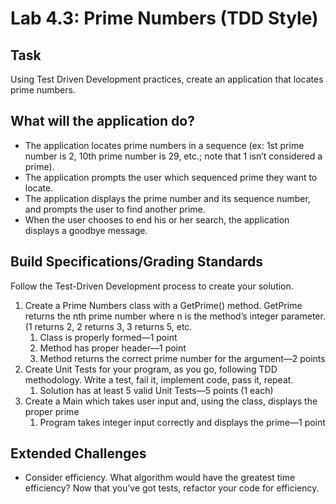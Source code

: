 # Lab 4.3: Prime Numbers (TDD Style)
## Task
Using Test Driven Development practices, create an application that locates prime numbers.

## What will the application do?
* The application locates prime numbers in a sequence (ex: 1st prime number is 2, 10th prime number is 29, etc.; note that 1 isn’t considered a prime).
* The application prompts the user which sequenced prime they want to locate.
* The application displays the prime number and its sequence number, and prompts the user to find another prime.
* When the user chooses to end his or her search, the application displays a goodbye message.

## Build Specifications/Grading Standards
Follow the Test-Driven Development process to create your solution.
1. Create a Prime Numbers class with a GetPrime() method. GetPrime returns the nth prime number where n is the method’s integer parameter. (1 returns 2, 2 returns 3, 3 returns 5, etc.
    1. Class is properly formed—1 point
    1. Method has proper header—1 point
    1. Method returns the correct prime number for the argument—2 points
1. Create Unit Tests for your program, as you go, following TDD methodology. Write a test, fail it, implement code, pass it, repeat.
    1. Solution has at least 5 valid Unit Tests—5 points (1 each)
1. Create a Main which takes user input and, using the class, displays the proper prime
    1. Program takes integer input correctly and displays the prime—1 point


## Extended Challenges
* Consider efficiency. What algorithm would have the greatest time efficiency? Now that you’ve got tests, refactor your code for efficiency.